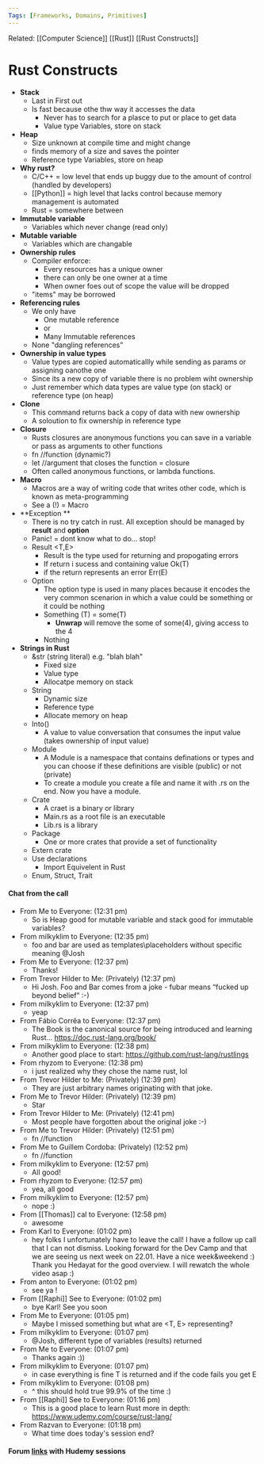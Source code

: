 ```yaml
---
Tags: [Frameworks, Domains, Primitives]
---
```

Related: [[Computer Science]] [[Rust]] [[Rust Constructs]]

# Rust Constructs
- **Stack**
    - Last in First out
    - Is fast because othe thw way it accesses the data
        - Never has to search for a plasce to put or place to get data
        - Value type Variables, store on stack 
- **Heap**
    - Size unknown at compile time and might change
    - finds memory of a size and saves the pointer
    - Reference type Variables, store on heap
- **Why rust?**
    - C/C++ = low level that ends up buggy due to the amount of control (handled by developers)
    - [[Python]] = high level that lacks control because memory management is automated
    - Rust = somewhere between 
- **Immutable variable**
    - Variables which never change (read only) 
- **Mutable variable**
    - Variables which are changable
- **Ownership rules**
    - Compiler enforce:
        - Every resources has a unique owner
        - there can only be one owner at a time
        - When owner foes out of scope the value will be dropped
    - "items" may be borrowed 
- **Referencing rules**
    - We only have 
        - One mutable reference
        - or
        - Many Immutable references
    - None "dangling references"
- **Ownership in value types**
    - Value types are copied automaticallly while sending as params or assigning oanothe one
    - Since its a new copy of variable there is no problem wiht ownership
    - Just remember which data types are value type (on stack) or reference type (on heap)
- **Clone**
    - This command returns back a copy of data with new ownership
    - A soloution to fix ownership in reference type
- **Closure**
    - Rusts closures are anonymous functions you can save in a variable or pass as arguments to other functions
    - fn //function (dynamic?)
    - let //argument that closes the function = closure
    - Often called anonymous functions, or lambda functions. 
- **Macro**
    - Macros are a way of writing code that writes other code, which is known as meta-programming
    - See a (!) = Macro
- **Exception **
    - There is no try catch in rust. All exception should be managed by __result__ and __option__
    - Panic! = dont know what to do... stop!
    - Result <T,E>
        - Result is the type used for returning and propogating errors
        - If return i sucess and containing value Ok(T)
        - if the return represents an error Err(E)
    - Option
        - The option type is used in many places because it encodes the very common scenarion in which a value could be something or it could be nothing
        - Something (T) = some(T)
            - __Unwrap__ will remove the some of some(4), giving access to the 4
        - Nothing
- **Strings in Rust**
    - &str (string literal) e.g. "blah blah"
        - Fixed size
        - Value type
        - Allocatpe memory on stack
    - String
        - Dynamic size 
        - Reference type
        - Allocate memory on heap
    - Into()
        - A value to value conversation that consumes the input value (takes ownership of input value)
    - Module
        - A Module is a namespace that contains definations or types and you can choose if these definitions are visible (public) or not (private)
        - To create a module you create a file and name it with .rs on the end. Now you have a module. 
    - Crate
        - A craet is a binary or library
        - Main.rs as a root file is an executable 
        - Lib.rs is a library
    - Package
        - One or more crates that provide a set of functionality
    - Extern crate
    - Use declarations
        - Import Equivelent in Rust
    - Enum, Struct, Trait



#### Chat from the call
- From Me to Everyone: (12:31 pm)
	- So is Heap good for mutable variable and stack good for immutable variables?
- From milkyklim to Everyone: (12:35 pm)
	- foo and bar are used as templates\placeholders without specific meaning @Josh
- From Me to Everyone: (12:37 pm)
	- Thanks!
- From Trevor Hilder to Me: (Privately) (12:37 pm)
	- Hi Josh. Foo and Bar comes from a joke - fubar means “fucked up beyond belief” :-)
- From milkyklim to Everyone: (12:37 pm)
	- yeap
- From Fábio Corrêa to Everyone: (12:37 pm)
	- The Book is the canonical source for being introduced and learning Rust… https://doc.rust-lang.org/book/
- From milkyklim to Everyone: (12:38 pm)
	- Another good place to start: https://github.com/rust-lang/rustlings
- From rhyzom to Everyone: (12:38 pm)
	- i just realized why they chose the name rust, lol
- From Trevor Hilder to Me: (Privately) (12:39 pm)
	- They are just arbitrary names originating with that joke.
- From Me to Trevor Hilder: (Privately) (12:39 pm)
	- Star
- From Trevor Hilder to Me: (Privately) (12:41 pm)
	- Most people have forgotten about the original joke :-)
- From Me to Trevor Hilder: (Privately) (12:51 pm)
	- fn //function
- From Me to Guillem Cordoba: (Privately) (12:52 pm)
	- fn //function
- From milkyklim to Everyone: (12:57 pm)
	- All good!
- From rhyzom to Everyone: (12:57 pm)
	- yea, all good
- From milkyklim to Everyone: (12:57 pm)
	- nope :)
- From [[Thomas]] cal to Everyone: (12:58 pm)
	- awesome
- From Karl to Everyone: (01:02 pm)
	- hey folks I unfortunately have to leave the call! I have a follow up call that I can not dismiss. Looking forward for the Dev Camp and that we are seeing us next week on 22.01. Have a nice week&weekend :) Thank you Hedayat for the good overview. I will rewatch the whole video asap :)
- From anton to Everyone: (01:02 pm)
	- see ya !
- From [[Raphi]] See to Everyone: (01:02 pm)
	- bye Karl! See you soon
- From Me to Everyone: (01:05 pm)
	- Maybe I missed something but what are <T, E> representing?
- From milkyklim to Everyone: (01:07 pm)
	- @Josh, different type of variables (results) returned
- From Me to Everyone: (01:07 pm)
	- Thanks again :))
- From milkyklim to Everyone: (01:07 pm)
	- in case everything is fine T is returned and if the code fails you get E
- From milkyklim to Everyone: (01:08 pm)
	- ^ this should hold true 99.9% of the time :)
- From [[Raphi]] See to Everyone: (01:16 pm)
	- This is a good place to learn Rust more in depth: https://www.udemy.com/course/rust-lang/
- From Razvan to Everyone: (01:18 pm)
	- What time does today's session end?

#### Forum [links](https://forum.holochain.org/t/rust-introduction-video-recording-and-more-ressources/1781) with **Hudemy sessions**
